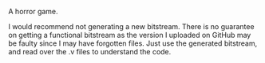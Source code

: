 A horror game.

I would recommend not generating a new bitstream. 
There is no guarantee on getting a functional bitstream as the version I uploaded on GitHub may be faulty since I may have forgotten files.
Just use the generated bitstream, and read over the .v files to understand the code.
